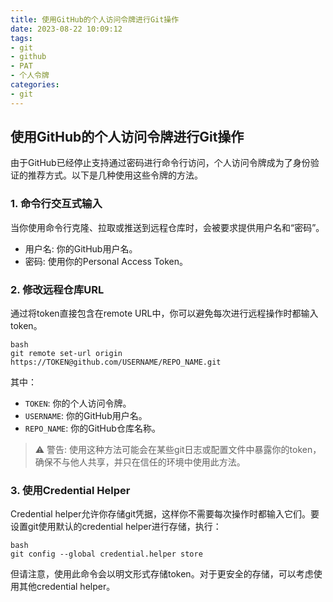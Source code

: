 ```yaml
---
title: 使用GitHub的个人访问令牌进行Git操作
date: 2023-08-22 10:09:12
tags:
- git
- github
- PAT
- 个人令牌
categories:
- git
---
```


## 使用GitHub的个人访问令牌进行Git操作

由于GitHub已经停止支持通过密码进行命令行访问，个人访问令牌成为了身份验证的推荐方式。以下是几种使用这些令牌的方法。

### 1. 命令行交互式输入

当你使用命令行克隆、拉取或推送到远程仓库时，会被要求提供用户名和“密码”。

- 用户名: 你的GitHub用户名。
- 密码: 使用你的Personal Access Token。

### 2. 修改远程仓库URL

通过将token直接包含在remote URL中，你可以避免每次进行远程操作时都输入token。

```
bash
git remote set-url origin https://TOKEN@github.com/USERNAME/REPO_NAME.git
```

其中：

- `TOKEN`: 你的个人访问令牌。
- `USERNAME`: 你的GitHub用户名。
- `REPO_NAME`: 你的GitHub仓库名称。

> ⚠️ 警告: 使用这种方法可能会在某些git日志或配置文件中暴露你的token，确保不与他人共享，并只在信任的环境中使用此方法。

### 3. 使用Credential Helper

Credential helper允许你存储git凭据，这样你不需要每次操作时都输入它们。要设置git使用默认的credential helper进行存储，执行：

```
bash
git config --global credential.helper store
```

但请注意，使用此命令会以明文形式存储token。对于更安全的存储，可以考虑使用其他credential helper。
